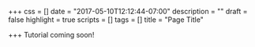 +++
css = []
date = "2017-05-10T12:12:44-07:00"
description = ""
draft = false
highlight = true
scripts = []
tags = []
title = "Page Title"

+++
Tutorial coming soon!
